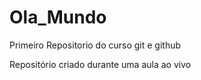 # Ola_Mundo
Primeiro Repositorio do curso git e github

Repositório criado durante uma aula ao vivo 